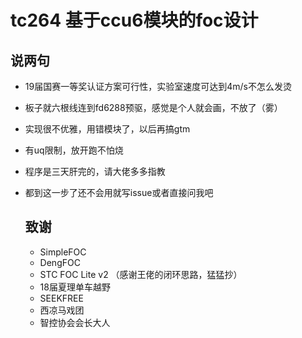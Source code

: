 # tc264 基于ccu6模块的foc设计

## 说两句
- 19届国赛一等奖认证方案可行性，实验室速度可达到4m/s不怎么发烫
- 板子就六根线连到fd6288预驱，感觉是个人就会画，不放了（雾）
- 实现很不优雅，用错模块了，以后再搞gtm
- 有uq限制，放开跑不怕烧
- 程序是三天肝完的，请大佬多多指教
- 都到这一步了还不会用就写issue或者直接问我吧

  ## 致谢
  - SimpleFOC
  - DengFOC
  - STC FOC Lite v2 （感谢王佬的闭环思路，猛猛抄）
  - 18届夏理单车越野
  - SEEKFREE
  - 西凉马戏团
  - 智控协会会长大人
